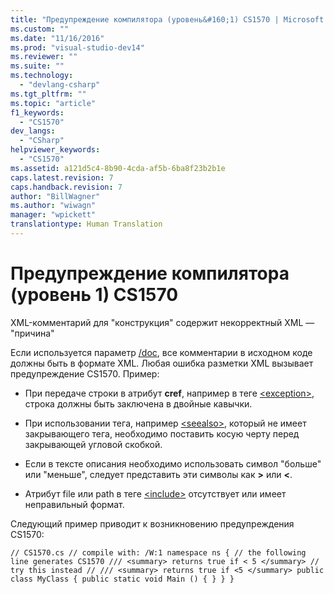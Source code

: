 ```yaml
---
title: "Предупреждение компилятора (уровень&#160;1) CS1570 | Microsoft Docs"
ms.custom: ""
ms.date: "11/16/2016"
ms.prod: "visual-studio-dev14"
ms.reviewer: ""
ms.suite: ""
ms.technology: 
  - "devlang-csharp"
ms.tgt_pltfrm: ""
ms.topic: "article"
f1_keywords: 
  - "CS1570"
dev_langs: 
  - "CSharp"
helpviewer_keywords: 
  - "CS1570"
ms.assetid: a121d5c4-8b90-4cda-af5b-6ba8f23b2b1e
caps.latest.revision: 7
caps.handback.revision: 7
author: "BillWagner"
ms.author: "wiwagn"
manager: "wpickett"
translationtype: Human Translation
---
```

# Предупреждение компилятора (уровень&#160;1) CS1570
XML\-комментарий для "конструкция" содержит некорректный XML — "причина"  
  
 Если используется параметр [\/doc](../../csharp/language-reference/compiler-options/doc-compiler-option.md), все комментарии в исходном коде должны быть в формате XML. Любая ошибка разметки XML вызывает предупреждение CS1570. Пример:  
  
-   При передаче строки в атрибут **cref**, например в теге [\<exception\>](../../csharp/programming-guide/xmldoc/exception.md), строка должны быть заключена в двойные кавычки.  
  
-   При использовании тега, например [\<seealso\>](../../csharp/programming-guide/xmldoc/seealso.md), который не имеет закрывающего тега, необходимо поставить косую черту перед закрывающей угловой скобкой.  
  
-   Если в тексте описания необходимо использовать символ "больше" или "меньше", следует представить эти символы как **&gt;** или **&lt;**.  
  
-   Атрибут file или path в теге [\<include\>](../../csharp/programming-guide/xmldoc/include.md) отсутствует или имеет неправильный формат.  
  
 Следующий пример приводит к возникновению предупреждения CS1570:  
  
```  
// CS1570.cs // compile with: /W:1 namespace ns { // the following line generates CS1570 /// <summary> returns true if < 5 </summary> // try this instead // /// <summary> returns true if <5 </summary> public class MyClass { public static void Main () { } } }  
```